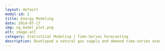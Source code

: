 ```yaml
---
layout: default
modal-id: 2
title: Energy Modeling
date: 2014-07-17
img: ng_model_plot.png
alt: image-alt
category: Statistical Modeling | Time-Series Forecasting
description: Developed a natural gas supply and demand time-series econometric model using demand drivers from EIA and NOAA, as well as custom supply forecasts from well-level production data. Production data (type-curves) from about 2.5mm indivdual wells are aggregated and forecast through custom Python code. Production was rolled up to the shale play level to select the most profitable producers depending on area exposure. 
---
```

